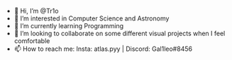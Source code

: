 - 👋 Hi, I’m @Tr1o
- 👀 I’m interested in Computer Science and Astronomy
- 🌱 I’m currently learning Programming
- 💞️ I’m looking to collaborate on some different visual projects when I feel comfortable
- 📫 How to reach me: Insta: atlas.pyy | Discord: Gal1leo#8456

<!---
Tr1o/Tr1o is a ✨ special ✨ repository because its `README.md` (this file) appears on your GitHub profile.
You can click the Preview link to take a look at your changes.
--->
